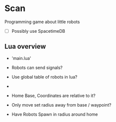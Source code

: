 # Scan

Programming game about little robots

- [ ] Possibly use SpacetimeDB

## Lua overview

- 'main.lua'
- Robots can send signals?
- Use global table of robots in lua?
-

- Home Base, Coordinates are relative to it?

- Only move set radius away from base / waypoint?

- Have Robots Spawn in radius around home
